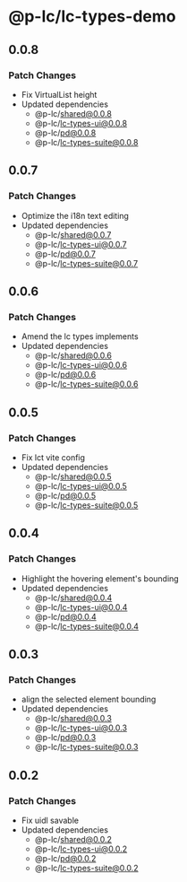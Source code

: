 # @p-lc/lc-types-demo

## 0.0.8

### Patch Changes

- Fix VirtualList height
- Updated dependencies
  - @p-lc/shared@0.0.8
  - @p-lc/lc-types-ui@0.0.8
  - @p-lc/pd@0.0.8
  - @p-lc/lc-types-suite@0.0.8

## 0.0.7

### Patch Changes

- Optimize the i18n text editing
- Updated dependencies
  - @p-lc/shared@0.0.7
  - @p-lc/lc-types-ui@0.0.7
  - @p-lc/pd@0.0.7
  - @p-lc/lc-types-suite@0.0.7

## 0.0.6

### Patch Changes

- Amend the lc types implements
- Updated dependencies
  - @p-lc/shared@0.0.6
  - @p-lc/lc-types-ui@0.0.6
  - @p-lc/pd@0.0.6
  - @p-lc/lc-types-suite@0.0.6

## 0.0.5

### Patch Changes

- Fix lct vite config
- Updated dependencies
  - @p-lc/shared@0.0.5
  - @p-lc/lc-types-ui@0.0.5
  - @p-lc/pd@0.0.5
  - @p-lc/lc-types-suite@0.0.5

## 0.0.4

### Patch Changes

- Highlight the hovering element's bounding
- Updated dependencies
  - @p-lc/shared@0.0.4
  - @p-lc/lc-types-ui@0.0.4
  - @p-lc/pd@0.0.4
  - @p-lc/lc-types-suite@0.0.4

## 0.0.3

### Patch Changes

- align the selected element bounding
- Updated dependencies
  - @p-lc/shared@0.0.3
  - @p-lc/lc-types-ui@0.0.3
  - @p-lc/pd@0.0.3
  - @p-lc/lc-types-suite@0.0.3

## 0.0.2

### Patch Changes

- Fix uidl savable
- Updated dependencies
  - @p-lc/shared@0.0.2
  - @p-lc/lc-types-ui@0.0.2
  - @p-lc/pd@0.0.2
  - @p-lc/lc-types-suite@0.0.2

